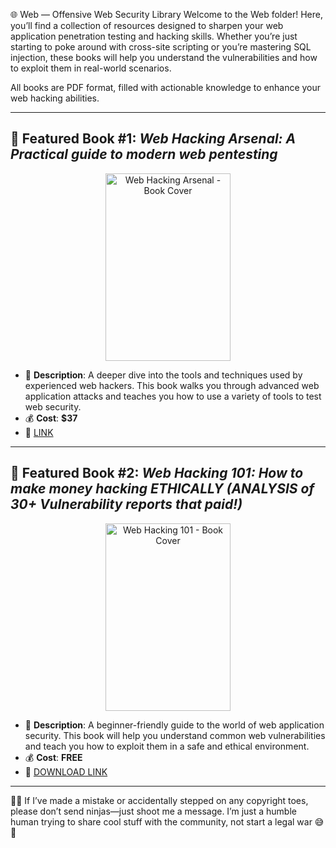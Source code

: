 🌐 Web — Offensive Web Security Library
Welcome to the Web folder! Here, you’ll find a collection of resources designed to sharpen your web application penetration testing and hacking skills. Whether you’re just starting to poke around with cross-site scripting or you’re mastering SQL injection, these books will help you understand the vulnerabilities and how to exploit them in real-world scenarios.

All books are PDF format, filled with actionable knowledge to enhance your web hacking abilities.

---

## 📕 Featured Book #1: *Web Hacking Arsenal: A Practical guide to modern web pentesting*

<p align="center">
<img src="https://m.media-amazon.com/images/I/81DxDm1PgDL._SL1500_.jpg" alt="Web Hacking Arsenal - Book Cover" width="200" height="300" title="Featured Book #1" />
</p>

- 📌 **Description**: A deeper dive into the tools and techniques used by experienced web hackers. This book walks you through advanced web application attacks and teaches you how to use a variety of tools to test web security.
- 💰 **Cost**: **$37**
- 🔗 [LINK](https://amzn.to/3EjKVGM)

---

## 📕 Featured Book #2: *Web Hacking 101: How to make money hacking ETHICALLY (ANALYSIS of 30+ Vulnerability reports that paid!)*

<p align="center">
<img src="https://d2sofvawe08yqg.cloudfront.net/web-hacking-101/s_hero2x?1620506789" alt="Web Hacking 101 - Book Cover" width="200" height="300" title="Featured Book #2" />
</p>

- 📌 **Description**: A beginner-friendly guide to the world of web application security. This book will help you understand common web vulnerabilities and teach you how to exploit them in a safe and ethical environment.
- 💰 **Cost**: **FREE**
- 🔗 [DOWNLOAD LINK](https://drive.google.com/file/d/1tbgX3uhvTK36cqPubxZTqqTAL-UfhbrL)

---

🤖💬 If I’ve made a mistake or accidentally stepped on any copyright toes, please don’t send ninjas—just shoot me a message. I’m just a humble human trying to share cool stuff with the community, not start a legal war 😅💌